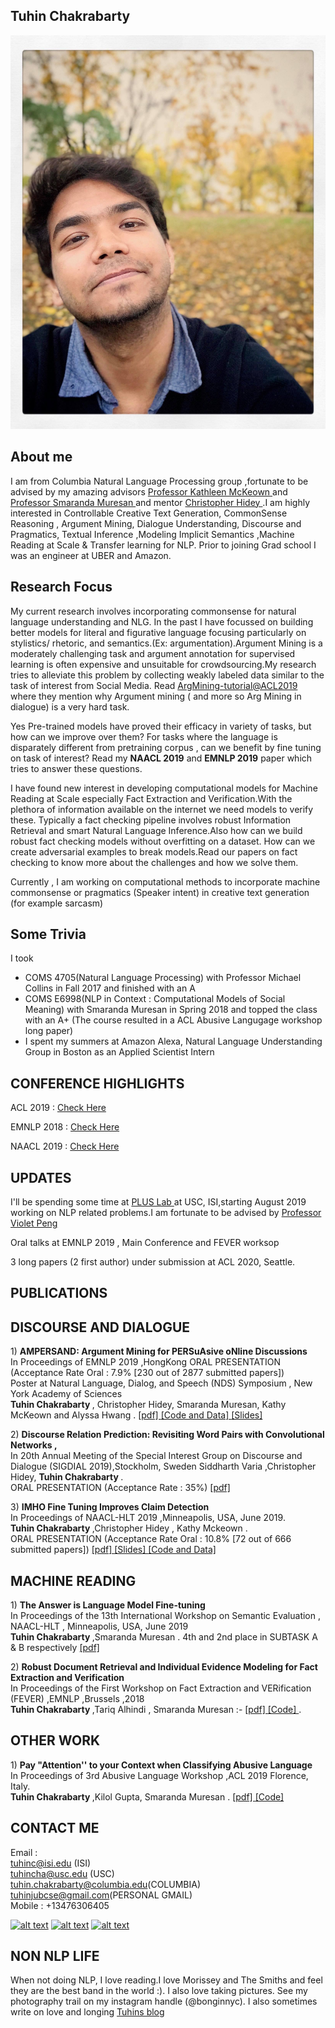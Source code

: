 ## Tuhin Chakrabarty

![Image](images/pic.jpg)

## About me
I am from Columbia Natural Language Processing group ,fortunate to be advised by my amazing advisors <a href="http://www.cs.columbia.edu/~kathy/" title="Title"> Professor Kathleen McKeown </a>  and  <a href="http://www.cs.columbia.edu/~smara/" title="Title"> Professor Smaranda Muresan </a> and mentor <a href="http://www.cs.columbia.edu/~chidey/" title="Title"> Christopher Hidey  </a> .I am highly interested in Controllable Creative Text Generation, CommonSense Reasoning , Argument Mining, Dialogue Understanding, Discourse and Pragmatics, Textual Inference ,Modeling Implicit Semantics ,Machine Reading at Scale & Transfer learning for NLP. Prior to joining Grad school I was an engineer at UBER and Amazon.

## Research Focus

My current research involves incorporating commonsense for natural language understanding and NLG. In the past I have focussed on building better models for literal and figurative language focusing particularly on stylistics/ rhetoric, and semantics.(Ex: argumentation).Argument Mining is a moderately challenging task and argument annotation for supervised learning is often expensive and unsuitable for crowdsourcing.My research tries to alleviate this problem by  collecting weakly labeled data similar to the task of interest from Social Media. 
Read <a href="http://arg.tech/~chris/acl2019tut/argmining-tut-v4.pdf" title="Title"> ArgMining-tutorial@ACL2019 </a> where they mention why Argument mining ( and more so Arg Mining in dialogue) is a very hard task.



Yes Pre-trained models have proved their efficacy in variety of tasks, but how can we improve over them? For tasks where the language is disparately different from pretraining corpus , can we benefit by fine tuning on task of interest? Read my <b>NAACL 2019</b> and <b>EMNLP 2019</b> paper which tries to answer these questions.

I have found new interest in developing computational models for Machine Reading at Scale especially Fact Extraction and Verification.With the plethora of information available on the internet we need models to verify these. Typically a fact checking pipeline involves robust Information Retrieval and smart Natural Language Inference.Also how can we build robust fact checking models without overfitting on a dataset. How can we create adversarial examples to break models.Read our papers on fact checking to know more about the challenges and how we solve them.

Currently , I am working on computational methods to incorporate machine commonsense or pragmatics (Speaker intent) in creative text generation (for example sarcasm)

## Some Trivia
I took <br />
- COMS 4705(Natural Language Processing) with Professor Michael Collins in Fall 2017 and finished with an A <br />
- COMS E6998(NLP in Context : Computational Models of Social Meaning) with Smaranda Muresan in Spring 2018 and topped the class with an A+ (The course resulted in a ACL Abusive Langugage workshop long paper) <br />
- I spent my summers at Amazon Alexa, Natural Language Understanding Group in Boston  as an Applied  Scientist Intern

## CONFERENCE HIGHLIGHTS 

<p>ACL 2019 : <a href="https://www.cs.columbia.edu/2019/cs-papers-accepted-to-acl-2019/" title="Title"> Check Here </a></p>
<p>EMNLP 2018 : <a href="https://www.cs.columbia.edu/2019/emnlp-2018/" title="Title"> Check Here </a></p>
<p>NAACL 2019 : <a href="https://www.cs.columbia.edu/2019/research-by-spoken-language-and-nlp-groups-at-naacl-2019/
" title="Title"> Check Here </a></p>

## UPDATES
I'll be spending some time at <a href="https://www.cs.jhu.edu/~npeng/group.html" title="Title"> PLUS Lab </a> at USC, ISI,starting August 2019 working on NLP related problems.I am fortunate to be advised by <a href="https://www.cs.jhu.edu/~npeng/" title="Title"> Professor Violet Peng </a>

Oral talks at EMNLP 2019 , Main Conference and FEVER worksop

3 long papers (2 first author) under submission at ACL 2020, Seattle.

## PUBLICATIONS

## DISCOURSE AND DIALOGUE
<p> 1) <b> AMPERSAND: Argument Mining for PERSuAsive oNline Discussions </b> <br>
  In Proceedings of EMNLP 2019 ,HongKong ORAL PRESENTATION (Acceptance Rate Oral : 7.9% [230 out of 2877 submitted papers])<br>
  Poster at Natural Language, Dialog, and Speech (NDS) Symposium , New York Academy of Sciences <br>
 <b> Tuhin Chakrabarty </b>, Christopher Hidey, Smaranda Muresan, Kathy McKeown and Alyssa Hwang .
 <a href="https://www.aclweb.org/anthology/D19-1291.pdf" title="Title">
[pdf] </a>
<a href="https://github.com/tuhinjubcse/AMPERSAND-EMNLP2019" title="Title">
[Code and Data] </a>
<a href="https://github.com/tuhinjubcse/tuhinjubcse.github.io/blob/master/AMPERSAND_%20Argument%20Mining%20for%20PERSuAsive%20oNline%20%20Discussions-SM.pdf" title="Title">
  [Slides]</a></p>

<p> 2) <b> Discourse Relation Prediction: Revisiting Word Pairs with Convolutional Networks ,   </b> <br>
  In 20th Annual Meeting of the Special Interest Group on Discourse and Dialogue (SIGDIAL 2019),Stockholm, Sweden
  Siddharth Varia  ,Christopher Hidey, <b>Tuhin Chakrabarty </b>.
  <br> ORAL PRESENTATION (Acceptance Rate : 35%)
 <a href="https://www.aclweb.org/anthology/W19-5951.pdf" title="Title">
[pdf] </a> </p>

<p> 3) <b> IMHO Fine Tuning Improves Claim Detection</b> <br>
In Proceedings of NAACL-HLT 2019 ,Minneapolis, USA, June 2019. <br>  
 <b> Tuhin Chakrabarty </b> ,Christopher Hidey , Kathy Mckeown . <br>  
 ORAL PRESENTATION (Acceptance Rate Oral : 10.8% [72 out of 666 submitted papers])
<a href="https://www.aclweb.org/anthology/N19-1054.pdf" title="Title">
[pdf] </a>
<a href="https://github.com/tuhinjubcse/tuhinjubcse.github.io/blob/master/IMHO%20Fine-Tuning%20Improves%20Claim%20Detection%20.pdf" title="Title">
 [Slides] </a> 
  <a href="https://github.com/tuhinjubcse/IMHO-NAACL2019" title="Title">
[Code and Data] </a>
</p>


## MACHINE READING

<p> 1) <b> The Answer is Language Model Fine-tuning </b> <br>
 In Proceedings of the 13th International Workshop on Semantic Evaluation , NAACL-HLT , Minneapolis, USA, June 2019  <br> 
 <b> Tuhin Chakrabarty </b> ,Smaranda Muresan .   4th and 2nd place in SUBTASK A & B respectively 
<a href="https://www.aclweb.org/anthology/S19-2200.pdf" title="Title">
[pdf] </a> </p>

<p> 2) <b>Robust Document Retrieval and Individual Evidence Modeling for Fact Extraction and Verification </b> <br>
 In Proceedings of the First Workshop on Fact Extraction and VERification (FEVER) ,EMNLP ,Brussels ,2018  <br> 
 <b> Tuhin Chakrabarty </b> ,Tariq Alhindi , Smaranda Muresan :- <a href="http://aclweb.org/anthology/W18-5521.pdf" title="Title"> [pdf] </a> <a href="https://github.com/tuhinjubcse/FEVER-EMNLP" title="Title">
[Code] </a>.</p>


## OTHER WORK 


 <p> 1) <b> Pay "Attention'' to your Context when Classifying Abusive Language</b> <br>
In Proceedings of 3rd Abusive Language Workshop ,ACL 2019  Florence, Italy. <br>  
 <b> Tuhin Chakrabarty </b> ,Kilol Gupta, Smaranda Muresan .
 <a href="https://www.aclweb.org/anthology/W19-3508.pdf" title="Title">
[pdf] </a> <a href="https://github.com/tuhinjubcse/ALW3-ACL2019" title="Title">
[Code] </a> </p>



## CONTACT ME
Email : <br/>
tuhinc@isi.edu (ISI) <br/>
        tuhincha@usc.edu (USC)<br/>
        tuhin.chakrabarty@columbia.edu(COLUMBIA)<br/>
        tuhinjubcse@gmail.com(PERSONAL GMAIL) <br/>
Mobile : +13476306405
 
<!-- Please don't remove this: Grab your social icons from https://github.com/carlsednaoui/gitsocial -->

<!-- display the social media buttons in your README -->

[![alt text][1.1]][1]
[![alt text][2.1]][2]
[![alt text][6.1]][6]


<!-- links to social media icons -->
<!-- no need to change these -->

<!-- icons with padding -->

[1.1]: http://i.imgur.com/tXSoThF.png (twitter icon with padding)
[2.1]: http://i.imgur.com/P3YfQoD.png (facebook icon with padding)
[6.1]: http://i.imgur.com/0o48UoR.png (github icon with padding)

<!-- icons without padding -->

[1.2]: http://i.imgur.com/wWzX9uB.png (twitter icon without padding)
[2.2]: http://i.imgur.com/fep1WsG.png (facebook icon without padding)
[6.2]: http://i.imgur.com/9I6NRUm.png (github icon without padding)


<!-- links to your social media accounts -->
<!-- update these accordingly -->

[1]: https://twitter.com/Tuhin66978276
[2]: https://www.facebook.com/tuhin.chakrabarty
[6]: https://github.com/tuhinjubcse

<!-- Please don't remove this: Grab your social icons from https://github.com/carlsednaoui/gitsocial -->


## NON NLP LIFE
When not doing NLP, I love reading.I love Morissey and The Smiths and feel they are the best band in the world :). I also love taking pictures. See my photography trail on my instagram handle (@bonginnyc). I also  sometimes write on love and longing <a href="https://bonginnyc.blogspot.com" title="Title"> Tuhins blog </a>
